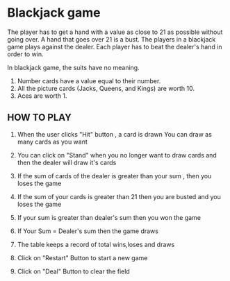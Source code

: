 # Blackjack game
The player has to get a hand with a value as close to 21 as possible without going over. 
A hand that goes over 21 is a bust. 
The players in a blackjack game plays against the dealer. Each player has to beat the dealer's hand in order to win.

In blackjack game, the suits have no meaning. 
1. Number cards have a value equal to their number.
2. All the picture cards (Jacks, Queens, and Kings) are worth 10. 
3. Aces are worth 1.


## HOW TO PLAY

 1. When the user clicks "Hit" button , a card is drawn
You can draw as many cards as you want



 2. You can click on "Stand" when you no longer want to draw cards and then the dealer will draw it's cards

 3. If the sum of cards of the dealer is greater than your sum , then you loses the game




 4. If the sum of your cards is greater than 21 then you are busted and you loses the game



 5. If your sum is greater than dealer's sum then you won the game



 6. If Your Sum = Dealer's sum then the game draws




7. The table keeps a record of total wins,loses and draws
8. Click on "Restart" Button to start a new game
9. Click on "Deal" Button to clear the field
